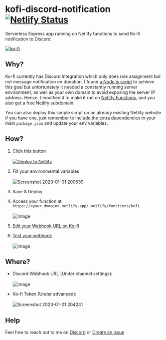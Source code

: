 # kofi-discord-notification [![Netlify Status](https://api.netlify.com/api/v1/badges/2a9e0c99-e197-4af0-8fd2-4a4ab408c242/deploy-status)](https://app.netlify.com/sites/project-mei/deploys)
Serverless Express app running on Netlify functions to send Ko-fi notification to Discord.

[![ko-fi](https://ko-fi.com/img/githubbutton_sm.svg)](https://ko-fi.com/P5P6D65UW)

## Why?
Ko-fi currently has Discord Integration which only does role assignment but not message notification on donation. I found [a Node.js script](https://github.com/eramsorgr/kofi-discord-alerts) to achieve this goal but unfortunately it needed a constantly running server environment, as well as your own domain to avoid exposing the server IP address. Hence, I modified it to make it run on [Netlify Functions](https://functions.netlify.com/), and you also get a free Netlify subdomain.

You can also deploy this simple script on an already existing Netlify website if you have one, just remember to include the extra dependencies in your main `package.json` and update your env variables.

## How?
1. Click this button<br><br>[![Deploy to Netlify](https://www.netlify.com/img/deploy/button.svg)](https://app.netlify.com/start/deploy?repository=https://github.com/raidensakura/kofi-discord-notification)  

2. Fill your environmental variables<br><br>![Screenshot 2023-01-01 200539](https://user-images.githubusercontent.com/38610216/210170197-b7f31dd5-3c81-40eb-8997-6990250bcf04.png)  

3. Save & Deploy

4. Access your function at: `https://<your_domain>.netlify.app/.netlify/functions/kofi`<br><br>![image](https://user-images.githubusercontent.com/38610216/210170195-3eca1cfb-fa5c-4763-ba17-567900688876.png)

5. [Edit your Webhook URL on Ko-fi](https://ko-fi.com/manage/webhooks)

6. [Test your webhook](https://ko-fi.com/manage/webhooks#postSingleDonationTestMessageBtn)<br><br>![image](https://user-images.githubusercontent.com/38610216/210170513-42bb56e7-1559-4088-80d1-c261f295af3d.png)

## Where?
- Discord Webhook URL (Under channel settings):<br><br>![image](https://user-images.githubusercontent.com/38610216/210170804-02a5a3fe-b3db-4cca-b006-201bbe0fa518.png)

- Ko-fi Token (Under advanced):<br><br>![Screenshot 2023-01-01 204241](https://user-images.githubusercontent.com/38610216/210170905-0e274abc-74f4-46ee-9e3b-cd87a5cadcdf.png)

## Help
Feel free to reach out to me on [Discord](https://dsc.gg/transience) or [Create an issue](https://github.com/raidensakura/kofi-discord-notification/issues/new)
